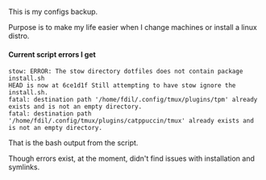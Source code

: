 This is my configs backup.

Purpose is to make my life easier when I change machines or install a linux distro.


#### Current script errors I get

```
stow: ERROR: The stow directory dotfiles does not contain package install.sh
HEAD is now at 6ce1d1f Still attempting to have stow ignore the install.sh.
fatal: destination path '/home/fdil/.config/tmux/plugins/tpm' already exists and is not an empty directory.
fatal: destination path '/home/fdil/.config/tmux/plugins/catppuccin/tmux' already exists and is not an empty directory.
```

That is the bash output from the script.

Though errors exist, at the moment, didn't find issues with installation and symlinks.